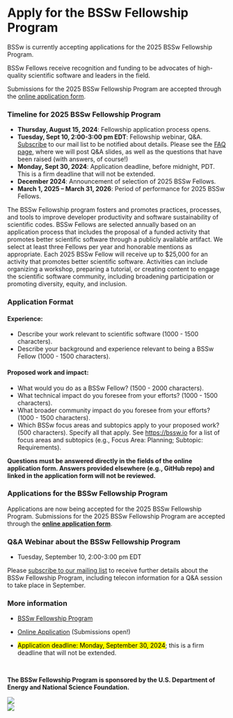 # Apply for the BSSw Fellowship Program

BSSw is currently accepting applications for the 2025 BSSw Fellowship Program.
<!-- While applications are now closed for the BSSw Fellowship Program, we encourage you learn about the application process. -->
<!-- Applications for the 2025 BSSw Fellowship Program will open August 15, 2024. We encourage you learn about the application process now ... And join the BSSw community by contributing to the BSSw site. -->

BSSw Fellows receive recognition and funding to be advocates of high-quality scientific software and leaders in the field.

Submissions for the 2025 BSSw Fellowship Program are accepted through the [online application form](https://ssl.linklings.net/applications/BSSw/).

### Timeline for 2025 BSSw Fellowship Program

<!-- Applications for the 2025 BSSw Fellowship Program will open August 15, 2024. Please check back for additional information and dates. -->

<!-- *Applications are now closed for the 2024 BSSw Fellowship Program. Check back in summer 2024 for info about the 2025 application process.* -->

- **Thursday, August 15, 2024**: Fellowship application process opens.
- **Tuesday, Sept 10, 2:00-3:00 pm EDT**: Fellowship webinar, Q&A. [Subscribe](https://bssw.io/pages/receive-our-email-digest) to our mail list to be notified about details. Please see the [FAQ page](https://bssw.io/pages/bssw-fellowship-faq), where we will post Q&A slides, as well as the questions that have been raised (with answers, of course!)
- **Monday, Sept 30, 2024**: Application deadline, before midnight, PDT. This is a firm deadline that will not be extended.
- **December 2024**: Announcement of selection of 2025 BSSw Fellows.
- **March 1, 2025 – March 31, 2026**: Period of performance for 2025 BSSw Fellows.

<!-- - **January 17 - 20, 2024**: Fellows honored at the [DOE ECP Annual Meeting](https://www.ecpannualmeeting.com/). -->

The BSSw Fellowship program fosters and promotes practices, processes, and tools to improve developer productivity and software sustainability of scientific codes.
BSSw Fellows are selected annually based on an application process that includes the proposal of a funded activity that promotes better scientific software through a publicly available artifact.
We select at least three Fellows per year and honorable mentions as appropriate.
Each 2025 BSSw Fellow will receive up to $25,000 for an activity that promotes better scientific software.
Activities can include organizing a workshop, preparing a tutorial, or creating content to engage the scientific software community, including broadening participation or promoting diversity, equity, and inclusion.

### Application Format
#### Experience:

- Describe your work relevant to scientific software (1000 - 1500 characters).
- Describe your background and experience relevant to being a BSSw Fellow (1000 - 1500 characters).

#### Proposed work and impact:

- What would you do as a BSSw Fellow? (1500 - 2000 characters).
- What technical impact do you foresee from your efforts? (1000 - 1500 characters).
- What broader community impact do you foresee from your efforts? (1000 - 1500 characters).
- Which BSSw focus areas and subtopics apply to your proposed work? (500 characters). Specify all that apply. See https://bssw.io for a list of focus areas and subtopics (e.g., Focus Area: Planning; Subtopic: Requirements).

**Questions must be answered directly in the fields of the online application form.  Answers provided elsewhere (e.g., GitHub repo) and linked in the application form will not be reviewed.**

### Applications for the BSSw Fellowship Program

<!-- Applications for the 2025 BSSw Fellowship Program will open on August 15, 2024; [subscribe to our mailing list](https://bssw.io/pages/receive-our-email-digest) to receive details. -->

<!-- Applications are closed for the 2024 BSSw Fellowship Program.  Please check back for information about the 2025 BSSw Fellowship application process; [subscribe to our mailing list](https://bssw.io/pages/receive-our-email-digest) to receive details. -->

Applications are now being accepted for the 2025 BSSw Fellowship Program.  Submissions for the 2025 BSSw Fellowship Program are accepted through the [**online application form**](https://ssl.linklings.net/applications/BSSw/).


### Q&A Webinar about the BSSw Fellowship Program

- Tuesday, September 10, 2:00-3:00 pm EDT

Please [subscribe to our mailing list](https://bssw.io/pages/receive-our-email-digest) to receive further details about the BSSw Fellowship Program, including telecon information for a Q&A session to take place in September.


<!-- ### More information, including on-line application -->
### More information
- [BSSw Fellowship Program](https://bssw.io/fellowship)

- [Online Application](https://ssl.linklings.net/applications/BSSw/) (Submissions open!)
- <mark>Application deadline: Monday, September 30, 2024</mark>; this is a firm deadline that will not be extended.

<br>

**The BSSw Fellowship Program is sponsored by the U.S. Department of Energy and National Science Foundation.**

<div class='fellow'>
<div class='img_div'>
  <img src='../../images/Logo_DOE_Unofficial_Sm.png' class='logo' />
</div>

<div class='img_div'>
  <img src='../../images/Logo_NSF_4ColorB_Sm.png' class='logo' />
</div>
</div>

<!--
Publish: yes
OpenGraph image: OG_2408_BSSwFellowships.png
-->
